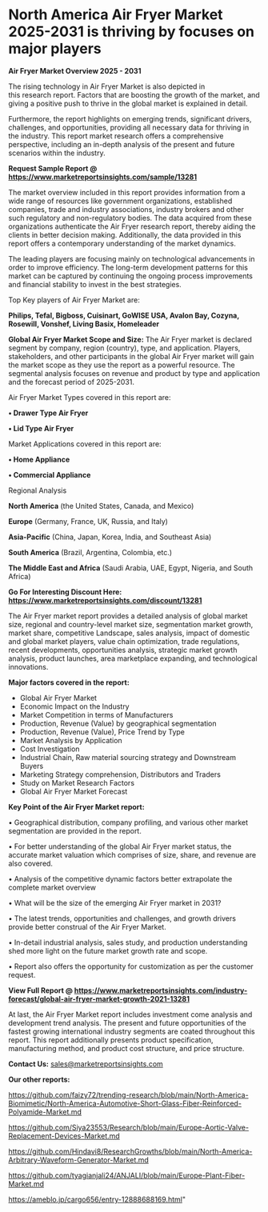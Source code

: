  # North America Air Fryer Market 2025-2031 is thriving by focuses on major players

<Strong> Air Fryer Market Overview 2025 - 2031</strong>

The rising technology in Air Fryer Market is also depicted in this research report. Factors that are boosting the growth of the market, and giving a positive push to thrive in the global market is explained in detail.

Furthermore, the report highlights on emerging trends, significant drivers, challenges, and opportunities, providing all necessary data for thriving in the industry. This report market research offers a comprehensive perspective, including an in-depth analysis of the present and future scenarios within the industry.

<strong>Request Sample Report @ <a href=https://www.marketreportsinsights.com/sample/13281>https://www.marketreportsinsights.com/sample/13281</a></strong>

The market overview included in this report provides information from a wide range of resources like government organizations, established companies, trade and industry associations, industry brokers and other such regulatory and non-regulatory bodies. The data acquired from these organizations authenticate the Air Fryer research report, thereby aiding the clients in better decision making. Additionally, the data provided in this report offers a contemporary understanding of the market dynamics.

The leading players are focusing mainly on technological advancements in order to improve efficiency. The long-term development patterns for this market can be captured by continuing the ongoing process improvements and financial stability to invest in the best strategies.

Top Key players of Air Fryer Market are:

<strong>Philips, Tefal, Bigboss, Cuisinart, GoWISE USA, Avalon Bay, Cozyna, Rosewill, Vonshef, Living Basix, Homeleader</strong>

<strong><b>Global Air Fryer Market Scope and Size:</b></strong>
The Air Fryer market is declared segment by company, region (country), type, and application. Players, stakeholders, and other participants in the global Air Fryer market will gain the market scope as they use the report as a powerful resource. The segmental analysis focuses on revenue and product by type and application and the forecast period of 2025-2031.

Air Fryer Market Types covered in this report are:

<strong>• Drawer Type Air Fryer

• Lid Type Air Fryer</strong>

Market Applications covered in this report are:

<strong>• Home Appliance

• Commercial Appliance</strong> 

Regional Analysis

<strong>North America</strong> (the United States, Canada, and Mexico)

<strong>Europe</strong> (Germany, France, UK, Russia, and Italy)

<strong>Asia-Pacific</strong> (China, Japan, Korea, India, and Southeast Asia)

<strong>South America</strong> (Brazil, Argentina, Colombia, etc.)

<strong>The Middle East and Africa</strong> (Saudi Arabia, UAE, Egypt, Nigeria, and South Africa)

<strong>Go For Interesting Discount Here: <a href=https://www.marketreportsinsights.com/discount/13281>https://www.marketreportsinsights.com/discount/13281</a></strong>

The Air Fryer market report provides a detailed analysis of global market size, regional and country-level market size, segmentation market growth, market share, competitive Landscape, sales analysis, impact of domestic and global market players, value chain optimization, trade regulations, recent developments, opportunities analysis, strategic market growth analysis, product launches, area marketplace expanding, and technological innovations.

<strong><b>Major factors covered in the report:</b></strong>
<ul>
  <li>Global Air Fryer Market </li>
  <li>Economic Impact on the Industry</li>
  <li>Market Competition in terms of Manufacturers</li>
  <li>Production, Revenue (Value) by geographical segmentation</li>
  <li>Production, Revenue (Value), Price Trend by Type</li>
  <li>Market Analysis by Application</li>
  <li>Cost Investigation</li>
  <li>Industrial Chain, Raw material sourcing strategy and Downstream Buyers</li>
  <li>Marketing Strategy comprehension, Distributors and Traders</li>
  <li>Study on Market Research Factors</li>
  <li>Global Air Fryer Market Forecast</li>
</ul>

<strong><b>Key Point of the Air Fryer Market report:</b></strong>

• Geographical distribution, company profiling, and various other market segmentation are provided in the report.

• For better understanding of the global Air Fryer market status, the accurate market valuation which comprises of size, share, and revenue are also covered.

• Analysis of the competitive dynamic factors better extrapolate the complete market overview

• What will be the size of the emerging Air Fryer market in 2031?

• The latest trends, opportunities and challenges, and growth drivers provide better construal of the Air Fryer Market.

• In-detail industrial analysis, sales study, and production understanding shed more light on the future market growth rate and scope.

• Report also offers the opportunity for customization as per the customer request.

<strong><b>View Full Report @ <a href=https://www.marketreportsinsights.com/industry-forecast/global-air-fryer-market-growth-2021-13281>https://www.marketreportsinsights.com/industry-forecast/global-air-fryer-market-growth-2021-13281</a></b></strong>


At last, the Air Fryer Market report includes investment come analysis and development trend analysis. The present and future opportunities of the fastest growing international industry segments are coated throughout this report. This report additionally presents product specification, manufacturing method, and product cost structure, and price structure.

<strong>Contact Us:</strong>
sales@marketreportsinsights.com

<strong>Our other reports:</strong>

<a href=https://github.com/faizy72/trending-research/blob/main/North-America-Biomimetic/North-America-Automotive-Short-Glass-Fiber-Reinforced-Polyamide-Market.md>https://github.com/faizy72/trending-research/blob/main/North-America-Biomimetic/North-America-Automotive-Short-Glass-Fiber-Reinforced-Polyamide-Market.md</a>

<a href=https://github.com/Siya23553/Research/blob/main/Europe-Aortic-Valve-Replacement-Devices-Market.md>https://github.com/Siya23553/Research/blob/main/Europe-Aortic-Valve-Replacement-Devices-Market.md</a>

<a href=https://github.com/Hindavi8/ResearchGrowths/blob/main/North-America-Arbitrary-Waveform-Generator-Market.md>https://github.com/Hindavi8/ResearchGrowths/blob/main/North-America-Arbitrary-Waveform-Generator-Market.md</a>

<a href=https://github.com/tyagianjali24/ANJALI/blob/main/Europe-Plant-Fiber-Market.md>https://github.com/tyagianjali24/ANJALI/blob/main/Europe-Plant-Fiber-Market.md</a>

<a href=https://ameblo.jp/cargo656/entry-12888688169.html>https://ameblo.jp/cargo656/entry-12888688169.html</a>"
